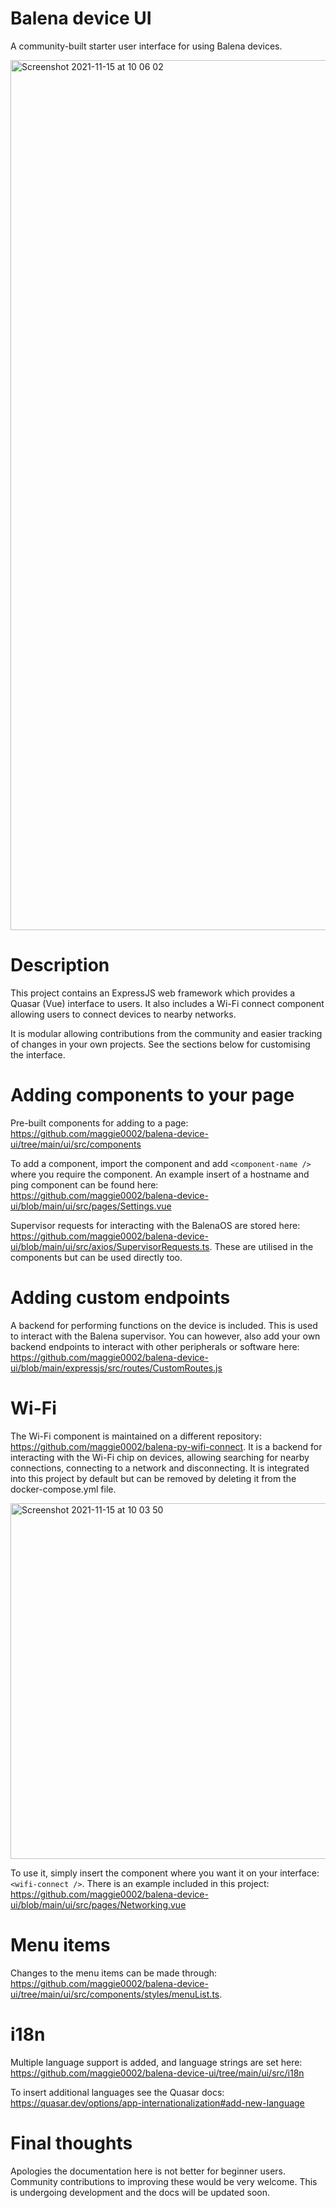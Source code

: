 # Balena device UI

A community-built starter user interface for using Balena devices.

<img width="1392" alt="Screenshot 2021-11-15 at 10 06 02" src="https://user-images.githubusercontent.com/64841595/141763422-a395ca10-c86b-44b9-9723-e5114fb8d563.png">

# Description

This project contains an ExpressJS web framework which provides a Quasar (Vue) interface to users. It also includes a Wi-Fi connect component allowing users to connect devices to nearby networks.

It is modular allowing contributions from the community and easier tracking of changes in your own projects. See the sections below for customising the interface.

# Adding components to your page

Pre-built components for adding to a page: https://github.com/maggie0002/balena-device-ui/tree/main/ui/src/components

To add a component, import the component and add `<component-name />` where you require the component. An example insert of a hostname and ping component can be found here: https://github.com/maggie0002/balena-device-ui/blob/main/ui/src/pages/Settings.vue

Supervisor requests for interacting with the BalenaOS are stored here: https://github.com/maggie0002/balena-device-ui/blob/main/ui/src/axios/SupervisorRequests.ts. These are utilised in the components but can be used directly too.

# Adding custom endpoints

A backend for performing functions on the device is included. This is used to interact with the Balena supervisor. You can however, also add your own backend endpoints to interact with other peripherals or software here: https://github.com/maggie0002/balena-device-ui/blob/main/expressjs/src/routes/CustomRoutes.js

# Wi-Fi

The Wi-Fi component is maintained on a different repository: https://github.com/maggie0002/balena-py-wifi-connect. It is a backend for interacting with the Wi-Fi chip on devices, allowing searching for nearby connections, connecting to a network and disconnecting. It is integrated into this project by default but can be removed by deleting it from the docker-compose.yml file.

<img width="569" alt="Screenshot 2021-11-15 at 10 03 50" src="https://user-images.githubusercontent.com/64841595/141763447-534ddcd6-5939-4f14-970e-ccf8b7a106c6.png">

To use it, simply insert the component where you want it on your interface: `<wifi-connect />`. There is an example included in this project: https://github.com/maggie0002/balena-device-ui/blob/main/ui/src/pages/Networking.vue

# Menu items

Changes to the menu items can be made through: https://github.com/maggie0002/balena-device-ui/tree/main/ui/src/components/styles/menuList.ts.

# i18n

Multiple language support is added, and language strings are set here: https://github.com/maggie0002/balena-device-ui/tree/main/ui/src/i18n

To insert additional languages see the Quasar docs: https://quasar.dev/options/app-internationalization#add-new-language

# Final thoughts

Apologies the documentation here is not better for beginner users. Community contributions to improving these would be very welcome. This is undergoing development and the docs will be updated soon.
